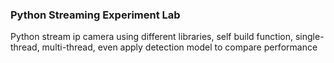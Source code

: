 ### Python Streaming Experiment Lab  
Python stream ip camera using different libraries, self build function, single-thread, multi-thread, even apply detection model to compare performance